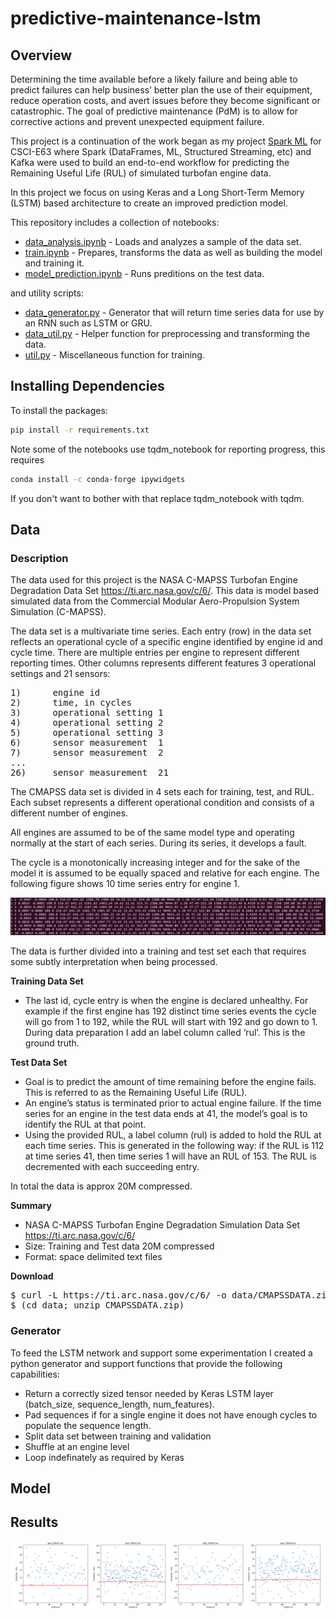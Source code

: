 # predictive-maintenance-lstm

## Overview
Determining the time available before a likely failure and being able to predict failures can help business’ 
better plan the use of their equipment, reduce operation costs, and avert issues before they become significant 
or catastrophic. The goal of predictive maintenance (PdM) is to allow for corrective actions and prevent 
unexpected equipment failure.

This project is a continuation of the work began as my project
[Spark ML](https://github.com/sabderra/predictive-maintenance-spark) for CSCI-E63 where
Spark (DataFrames, ML, Structured Streaming, etc) and Kafka were used to build an end-to-end workflow 
for predicting the Remaining Useful Life (RUL) of simulated turbofan engine data.

In this project we focus on using Keras and a Long Short-Term Memory (LSTM) based architecture to create an improved
 prediction model.
 
This repository includes a collection of notebooks:
* [data_analysis.ipynb](data_analysis.ipynb) - Loads and analyzes a sample of the data set.
* [train.ipynb](train.ipynb) - Prepares, transforms the data as well as building the model and training it.
* [model_prediction.ipynb](model_prediction.ipynb) - Runs preditions on the test data.

and utility scripts:
* [data_generator.py](data_generator.py) - Generator that will return time series data for use by an RNN such as LSTM or GRU.
* [data_util.py](data_util.py) - Helper function for preprocessing and transforming the data.
* [util.py](util.py) - Miscellaneous function for training.

## Installing Dependencies
To install the packages: 
```bash
pip install -r requirements.txt 
```

Note some of the notebooks use tqdm_notebook for reporting progress, this requires
```bash
conda install -c conda-forge ipywidgets
```
If you don't want to bother with that replace tqdm_notebook with tqdm.

## Data

### Description 
The data used for this project is the NASA C-MAPSS Turbofan Engine Degradation Data Set https://ti.arc.nasa.gov/c/6/.  This data is model based simulated data from the Commercial Modular Aero-Propulsion System Simulation (C-MAPSS).

The data set is a multivariate time series. Each entry (row) in the data set reflects an operational cycle of a specific engine identified by engine id and cycle time. There are multiple entries per engine to represent different reporting times. Other columns represents different features 3 operational settings and 21 sensors:

<pre>
1)      engine id
2)      time, in cycles
3)      operational setting 1
4)      operational setting 2
5)      operational setting 3
6)      sensor measurement  1
7)      sensor measurement  2
...
26)     sensor measurement  21
</pre>

The CMAPSS data set is divided in 4 sets each for training, test, and RUL. Each subset represents a different operational condition and consists of a different number of engines.

All engines are assumed to be of the same model type and operating normally at the start of each series.  During its series, it develops a fault.

The cycle is a monotonically increasing integer and for the sake of the model it is assumed to be equally spaced and relative for each engine. The following figure shows 10 time series entry for engine 1.

![Fragment of the raw data](doc/images/data_fragment.png)


The data is further divided into a training and test set each that requires some subtly interpretation when being processed.

**Training Data Set**
* The last id, cycle entry is when the engine is declared unhealthy. For example if the first engine has 192 distinct time series events the cycle will go from 1 to 192, while the RUL will start with 192 and go down to 1. During data preparation I add an label column called ‘rul’. This is the ground truth. 

**Test Data Set** 
* Goal is to predict the amount of time remaining before the engine fails. This is referred to as the Remaining Useful Life (RUL).
* An engine’s status is terminated prior to actual engine failure. If the time series for an engine in the test data ends at 41, the model’s goal is to identify the RUL at that point.
* Using the provided RUL, a label column (rul) is added to hold the RUL at each time series.  This is generated in the following way: if the RUL is 112 at time series 41, then time series 1 will have an RUL of 153. The RUL is decremented with each succeeding entry.

In total the data is approx 20M compressed.

**Summary**
* NASA C-MAPSS Turbofan Engine Degradation Simulation Data Set https://ti.arc.nasa.gov/c/6/ 
* Size: Training and Test data 20M compressed
* Format: space delimited text files


**Download**

<pre>
$ curl -L https://ti.arc.nasa.gov/c/6/ -o data/CMAPSSDATA.zip
$ (cd data; unzip CMAPSSDATA.zip)
</pre>

### Generator
To feed the LSTM network and support some experimentation I created a python generator and support functions that provide the following capabilities:
* Return a correctly sized tensor needed by Keras LSTM layer (batch_size, sequence_length, num_features).
* Pad sequences if for a single engine it does not have enough cycles to populate the sequence length.
* Split data set between training and validation
* Shuffle at an engine level
* Loop indefinately as required by Keras

## Model

## Results

<p align="center">
<img src ="doc/images/test_predictions.png" />
</p>

